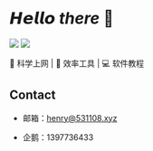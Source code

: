 # 𝙃𝙚𝙡𝙡𝙤 _there_ 👋 

[![](https://img.shields.io/badge/-@henryard-%23181717?style=flat-square&logo=github)](https://github.com/henryard)
[![](https://img.shields.io/badge/-@henrytube-%231DA1F2?style=flat-square&logo=telegram&logoColor=ffffff)](https://t.me/henrytube)

🚀 科学上网 | 🍎 效率工具 | :computer: 软件教程

## Contact

- 邮箱：henry@531108.xyz
  
- 企鹅：1397736433
